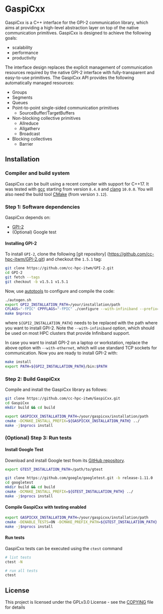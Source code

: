 # GaspiCxx

GaspiCxx is a C++ interface for the GPI-2 communication library,
which aims at providing a high-level abstraction layer on top of
the native communication primitives.
GaspiCxx is designed to achieve the following goals:
* scalability
* performance
* productivity

The interface design replaces the explicit management of communication
resources required by the native GPI-2 interface with fully-transparent
and easy-to-use primitives.
The GaspiCxx API provides the following automatically managed resources:
* Groups
* Segments
* Queues
* Point-to-point single-sided communication primitives
  * SourceBuffer/TargetBuffers
* Non-blocking collective primitives
  * Allreduce
  * Allgatherv
  * Broadcast
* Blocking collectives
  * Barrier

## Installation

### Compiler and build system

GaspiCxx can be built using a recent compiler with support for C++17.
It was tested with [gcc](https://gcc.gnu.org/) starting from version `8.4.0` and [clang](https://clang.llvm.org/) `10.0.0`.
You will also need the build tool [CMake](https://cmake.org/) (from version `3.12`).


### Step 1: Software dependencies

GaspiCxx depends on:

- [GPI-2](https://github.com/cc-hpc-itwm/GPI-2)
- (Optional) Google test

#### Installing GPI-2

To install `GPI-2`, clone the following [git repository]
(https://github.com/cc-hpc-itwm/GPI-2.git)
and checkout the `1.5.1` tag:

```bash
git clone https://github.com/cc-hpc-itwm/GPI-2.git
cd GPI-2
git fetch --tags
git checkout -b v1.5.1 v1.5.1
```

Now, use [autotools](https://www.gnu.org/software/automake/)
to configure and compile the code:

```bash
./autogen.sh
export GPI2_INSTALLATION_PATH=/your/installation/path
CFLAGS="-fPIC" CPPFLAGS="-fPIC" ./configure --with-infiniband --prefix=${GPI2_INSTALLATION_PATH}
make $nprocs
```

where `${GPI2_INSTALLATION_PATH}` needs to be replaced with the path where you want to install
GPI-2. Note the `--with-infiniband` option, which should be used on most HPC clusters that
provide Infiniband support.

In case you want to install GPI-2 on a laptop or workstation, replace the above
option with ``--with-ethernet``, which will use standard TCP sockets for communication.
Now you are ready to install GPI-2 with:

```bash
make install
export PATH=${GPI2_INSTALLATION_PATH}/bin:$PATH
```

### Step 2: Build GaspiCxx

Compile and install the GaspiCxx library as follows:

```bash
git clone https://github.com/cc-hpc-itwm/GaspiCxx.git
cd GaspiCxx
mkdir build && cd build

export GASPICXX_INSTALLATION_PATH=/your/gaspicxx/installation/path
cmake -DCMAKE_INSTALL_PREFIX=${GASPICXX_INSTALLATION_PATH} ../
make -j$nprocs install
```

### (Optional) Step 3: Run tests

#### Install Google Test

Download and install Google test from its
[GitHub repository](https://github.com/google/googletest/tree/main/googletest).

```bash
export GTEST_INSTALLATION_PATH=/path/to/gtest

git clone https://github.com/google/googletest.git -b release-1.11.0
cd googletest
mkdir build && cd build
cmake -DCMAKE_INSTALL_PREFIX=${GTEST_INSTALLATION_PATH} ../
make -j$nprocs install
```

#### Compile GaspiCxx with testing enabled

```bash
export GASPICXX_INSTALLATION_PATH=/your/gaspicxx/installation/path
cmake -DENABLE_TESTS=ON -DCMAKE_PREFIX_PATH=${GTEST_INSTALLATION_PATH} -DCMAKE_INSTALL_PREFIX=${GASPICXX_INSTALLATION_PATH} ../
make -j$nprocs install
```

#### Run tests
GaspiCxx tests can be executed using the `ctest` command
```bash
# list tests
ctest -N

# run all tests
ctest
```


## License
This project is licensed under the GPLv3.0 License - see the 
[COPYING](COPYING) file for details
